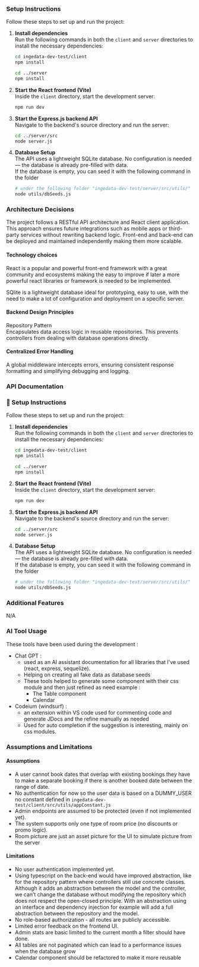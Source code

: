 ### Setup Instructions
Follow these steps to set up and run the project:

1. **Install dependencies**  
   Run the following commands in both the `client` and `server` directories to install the necessary dependencies:

   ```bash
   cd ingedata-dev-test/client
   npm install
   ```

   ```bash
   cd ../server
   npm install
   ```

2. **Start the React frontend (Vite)**  
   Inside the `client` directory, start the development server:

   ```bash
   npm run dev
   ```

3. **Start the Express.js backend API**  
   Navigate to the backend's source directory and run the server:

   ```bash
   cd ../server/src
   node server.js
   ```

4. **Database Setup**  
   The API uses a lightweight SQLite database. No configuration is needed — the database is already pre-filled with data.  
   If the database is empty, you can seed it with the following command in the folder 

   ```bash
   # under the following folder "ingedata-dev-test/server/src/utils/"
   node utils/dbSeeds.js
   ```

### Architecture Decisions
The project follows a RESTful API architecture and React client application. This approach ensures future integrations such as mobile apps or third-party services without rewriting backend logic. Front-end and back-end can be deployed and maintained independently making them more scalable.

#### Technology choices
React is a popular and powerful front-end framework with a great community and ecosystems making the easy to improve if later a more powerful react libraries or framework is needed to be implemented.  

SQlite is a lightweight database ideal for prototyping, easy to use, with the need to make a lot of configuration and deployment on a specific server.



#### Backend Design Principles  
Repository Pattern  
Encapsulates data access logic in reusable repositories. This prevents controllers from dealing with database operations directly.

#### Centralized Error Handling
A global middleware intercepts errors, ensuring consistent response formatting and simplifying debugging and logging.

### API Documentation
### 🔧 Setup Instructions

Follow these steps to set up and run the project:

1. **Install dependencies**  
   Run the following commands in both the `client` and `server` directories to install the necessary dependencies:

   ```bash
   cd ingedata-dev-test/client
   npm install
   ```

   ```bash
   cd ../server
   npm install
   ```

2. **Start the React frontend (Vite)**  
   Inside the `client` directory, start the development server:

   ```bash
   npm run dev
   ```

3. **Start the Express.js backend API**  
   Navigate to the backend's source directory and run the server:

   ```bash
   cd ../server/src
   node server.js
   ```

4. **Database Setup**  
   The API uses a lightweight SQLite database. No configuration is needed — the database is already pre-filled with data.  
   If the database is empty, you can seed it with the following command in the folder 

   ```bash
   # under the following folder "ingedata-dev-test/server/src/utils/"
   node utils/dbSeeds.js
   ```

### Additional Features
N/A


### AI Tool Usage
These tools have been used during the development :
  - Chat GPT : 
    - used as an AI assistant documentation for all libraries that I've used (react, express, sequelize). 
    - Helping on creating all fake data as database seeds
    - These tools helped to generate some component with their css module and then just refined as need example :
      - The Table component
      - Calendar 
  - Codeium (windsurf) : 
    - an extension within VS code used for commenting code and generate JDocs and the refine manually as needed
    - Used for auto completion if the suggestion is interesting, mainly on css modules.

### Assumptions and Limitations
#### Assumptions  
   - A user cannot book dates that overlap with existing bookings they have to make a separate booking if there is another booked date between the range of date.
   - No authentication for now so the user data is based on a DUMMY_USER no constant defined in `ingedata-dev-test/client/src/utils/appConstant.js`
   - Admin endpoints are assumed to be protected (even if not implemented yet).
   - The system supports only one type of room price (no discounts or promo logic).
   - Room picture are just an asset picture for the UI to simulate picture from the server

#### Limitations
   - No user authentication implemented yet.
   - Using typescript on the back-end would have improved abstraction, like for the repository pattern where controllers still use concrete classes. Although it adds an abstraction between the model and the controller, we can’t change the database without modifying the repository which does not respect the open-closed principle. With an abstraction using an interface and dependency injection for example will add a full abstraction between the repository and the model. 
   - No role-based authorization - all routes are publicly accessible.
   - Limited error feedback on the frontend UI.
   - Admin stats are basic limited to the current month a filter should have done.
   - All tables are not paginated which can lead to a performance issues when the database grow
   - Calendar component should be refactored to make it more reusable

